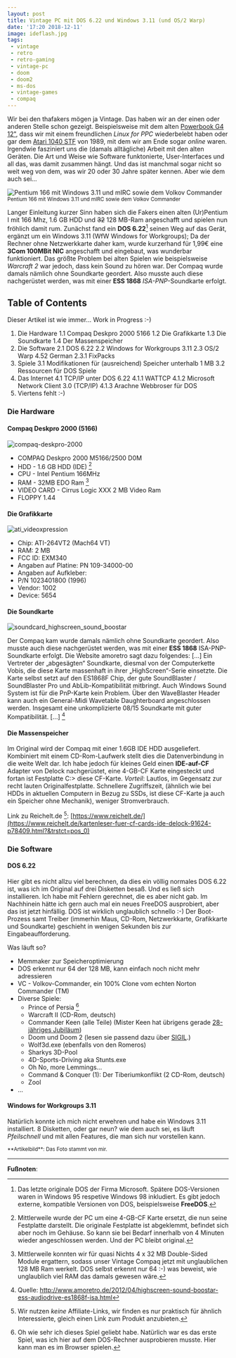 ```yaml
---
layout: post
title: Vintage PC mit DOS 6.22 und Windows 3.11 (und OS/2 Warp)
date: '17:20 2018-12-11'
image: ideflash.jpg
tags: 
 - vintage
 - retro
 - retro-gaming
 - vintage-pc
 - doom
 - doom2
 - ms-dos
 - vintage-games
 - compaq
---
```


Wir bei den thafakers mögen ja Vintage. Das haben wir an der einen oder anderen Stelle schon gezeigt. Beispielsweise mit dem alten [Powerbook G4 12"](/2017/12/01/linux-fur-ppc-linux-auf-powerbook-g4-12/), dass wir mit einem freundlichen *Linux for PPC* wiederbelebt haben oder gar dem [Atari 1040 STF](/2018/05/05/Atari-ST-in-2018-mit-Online/) von 1989, mit dem wir am Ende sogar *online* waren. Irgendwie fasziniert uns die (damals alltägliche) Arbeit mit den alten Geräten. Die Art und Weise wie Software funktonierte, User-Interfaces und all das, was damit zusammen hängt. Und das ist manchmal sogar nicht so weit weg von dem, was wir 20 oder 30 Jahre später kennen. Aber wie dem auch sei... <!--more-->

![Pentium 166 mit Windows 3.11 und mIRC sowie dem Volkov Commander](/content/images/2018/10/IMG_0647-Kopie.jpg)
<small>Pentium 166 mit Windows 3.11 und mIRC sowie dem Volkov Commander</small>

Langer Einleitung kurzer Sinn haben sich die Fakers einen alten (Ur)Pentium I mit 166 Mhz, 1.6 GB HDD und <del>32</del> 128 MB-Ram angeschafft und spielen nun fröhlich damit rum.
Zunächst fand ein **DOS 6.22**[^1] seinen Weg auf das Gerät, ergänzt um ein Windows 3.11 (WfW Windows for Workgroups); Da der Rechner ohne Netzwerkkarte daher kam, wurde kurzerhand für 1,99€ eine **3Com 100MBit NIC** angeschafft und eingebaut, was wunderbar funktioniert. 
Das größte Problem bei alten Spielen wie beispielsweise *Warcraft 2* war jedoch, dass kein Sound zu hören war. Der Compaq wurde damals nämlich ohne Soundkarte geordert. Also musste auch diese nachgerüstet werden, was mit einer **ESS 1868** *ISA-PNP*-Soundkarte erfolgt.

## Table of Contents
Dieser Artikel ist wie immer... Work in Progress :-)

1. Die Hardware
    1.1 Compaq Deskpro 2000 5166
    1.2 Die Grafikkarte
    1.3 Die Soundkarte
    1.4 Der Massenspeicher
2. Die Software
    2.1 DOS 6.22
    2.2 Windows for Workgroups 3.11
    2.3 OS/2 Warp 4.52 German
        2.3.1 FixPacks
3. Spiele
    3.1 Modifikationen für (ausreichend) Speicher unterhalb 1 MB
    3.2 Ressourcen für DOS Spiele
5. Das Internet
    4.1 TCP/IP unter DOS 6.22
        4.1.1 WATTCP
        4.1.2 Microsoft Network Client 3.0 (TCP/IP)
        4.1.3 Arachne Webbroser für DOS
4. Viertens fehlt :-)

### Die Hardware

#### Compaq Deskpro 2000 (5166)

![compaq-deskpro-2000](/content/images/2018/09/compaq-deskpro-2000.jpg)

- COMPAQ Deskpro 2000 M5166/2500 D0M
- HDD - 1.6 GB HDD (IDE) [^5]
- CPU - Intel Pentium 166MHz
- RAM - 32MB EDO Ram [^2]
- VIDEO CARD - Cirrus Logic XXX 2 MB Video Ram
- FLOPPY 1.44

#### Die Grafikkarte

![ati_videoxpression](/content/images/2018/09/ati_videoxpression.jpg)

- Chip: ATI-264VT2 (Mach64 VT)
- RAM: 2 MB
- FCC ID: EXM340
- Angaben auf Platine: PN 109-34000-00
- Angaben auf Aufkleber:
- P/N 1023401800 (1996)
- Vendor: 1002
- Device: 5654

#### Die Soundkarte

![soundcard_highscreen_sound_boostar](/content/images/2018/09/soundcard_highscreen_sound_boostar.jpg)

Der Compaq kam wurde damals nämlich ohne Soundkarte geordert. Also musste auch diese nachgerüstet werden, was mit einer  **ESS 1868** ISA-PNP-Soundkarte erfolgt. Die Website amoretro sagt dazu folgendes: […] Ein Vertreter der „abgesägten“ Soundkarte, diesmal von der Computerkette Vobis, die diese Karte massenhaft in ihrer „HighScreen“-Serie einsetzte. Die Karte selbst setzt auf den ES1868F Chip, der gute SoundBlaster / SoundBlaster Pro und AbLib-Kompatibilität mitbringt. Auch Windows Sound System ist für die PnP-Karte kein Problem. Über den WaveBlaster Header kann auch ein General-Midi Wavetable Daughterboard angeschlossen werden. Insgesamt eine unkomplizierte 08/15 Soundkarte mit guter Kompatibilität. […] [^3]

#### Die Massenspeicher
Im Original wird der Compaq mit einer 1.6GB IDE HDD ausgeliefert. Kombiniert mit einem CD-Rom-Laufwerk stellt dies die Datenverbindung in die weite Welt dar. Ich habe jedoch für kleines Geld einen **IDE-auf-CF** Adapter von Delock nachgerüstet, eine 4-GB-CF Karte eingesteckt und fortan ist Festplatte C:\> diese CF-Karte. _Vorteil_: Lautlos, im Gegensatz zur recht lauten Originalfestplatte. Schnellere Zugriffszeit, (ähnlich wie bei HDDs in aktuellen Computern in Bezug zu SSDs, ist diese CF-Karte ja auch ein Speicher ohne Mechanik), weniger Stromverbrauch.

Link zu Reichelt.de [^4]: [https://www.reichelt.de/](https://www.reichelt.de/kartenleser-fuer-cf-cards-ide-delock-91624-p78409.html?&trstct=pos_0)

### Die Software

#### DOS 6.22
Hier gibt es nicht allzu viel berechnen, da dies ein völlig normales DOS 6.22 ist, was ich im Original auf drei Disketten besaß. Und es ließ sich installieren. Ich habe mit Fehlern gerechnet, die es aber nicht gab. Im Nachhinein hätte ich gern auch mal ein neues FreeDOS ausprobiert, aber das ist jetzt hinfällig. DOS ist wirklich unglaublich schnello :-) Der Boot-Prozess samt Treiber (immerhin Maus, CD-Rom, Netzwerkkarte, Grafikkarte und Soundkarte) geschieht in wenigen Sekunden bis zur Eingabeaufforderung.

Was läuft so?

* Memmaker zur Speicheroptimierung
* DOS erkennt nur 64 der 128 MB, kann einfach noch nicht mehr adressieren
* VC - Volkov-Commander, ein 100% Clone vom echten Norton Commander (TM)
* Diverse Spiele:
    * Prince of Persia [^6]
    * Warcraft II (CD-Rom, deutsch)
    * Commander Keen (alle Teile) (Mister Keen hat übrigens gerade [28-jähriges Jubiläum](https://twitter.com/romero/status/1073661674320744448))
    * Doom und Doom 2 (lesen sie passend dazu über [SIGIL](/2018/12/11/DOOM-Reloaded/).)
    * Wolf3d.exe (ebenfalls von den Romeros)
    * Sharkys 3D-Pool
    * 4D-Sports-Driving aka Stunts.exe
    * Oh No, more Lemmings...
    * Command & Conquer (1): Der Tiberiumkonflikt (2 CD-Rom, deutsch)
	* Zool
* ...

#### Windows for Workgroups 3.11
Natürlich konnte ich mich nicht erwehren und habe ein Windows 3.11 installiert. 8 Disketten, oder gar neun? wie dem auch sei, es läuft *Pfeilschnell* und mit allen Features, die man sich nur vorstellen kann.

<small>
**Artikelbild**: Das Foto stammt von mir.
</small>

---

**Fußnoten**:

[^1]: Das letzte originale DOS der Firma Microsoft. Spätere DOS-Versionen waren in Windows 95 respetive Windows 98 inkludiert. Es gibt jedoch externe, kompatible Versionen von DOS, beispielsweise **FreeDOS**.
[^3]: Quelle: http://www.amoretro.de/2012/04/highscreen-sound-boostar-ess-audiodrive-es1868f-isa.html
[^2]: Mittlerweile konnten wir für quasi Nichts 4 x 32 MB Double-Sided Module ergattern, sodass unser Vintage Compaq jetzt mit unglaublichen 128 MB Ram werkelt. DOS selbst erkennt nur 64 :-) was beweist, wie unglaublich viel RAM das damals gewesen wäre.
[^4]: Wir nutzen *keine* Affiliate-Links, wir finden es nur praktisch für ähnlich Interessierte, gleich einen Link zum Produkt anzubieten.
[^5]: Mittlerweile wurde der PC um eine 4-GB-CF Karte ersetzt, die nun seine Festplatte darstellt. Die originale Festplatte ist abgeklemmt, befindet sich aber noch im Gehäuse. So kann sie bei Bedarf innerhalb von 4 Minuten wieder angeschlossen werden. Und der PC bleibt original.
[^6]: Oh wie sehr ich dieses Spiel geliebt habe. Natürlich war es das erste Spiel, was ich hier auf dem DOS-Rechner ausprobieren musste. Hier kann man es im Browser spielen.